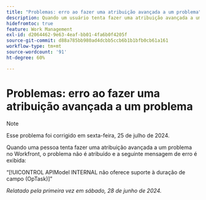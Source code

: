 ```yaml
---
title: "Problemas: erro ao fazer uma atribuição avançada a um problema"
description: Quando um usuário tenta fazer uma atribuição avançada a um problema no Workfront, o problema não é atribuído e o usuário vê uma mensagem de erro.
hidefromtoc: true
feature: Work Management
exl-id: d2064462-9e63-4eaf-bb01-4fa6b0f4205f
source-git-commit: d88a785bb980ad4dcbb5ccb6b1b1bfb0cb61a161
workflow-type: tm+mt
source-wordcount: '91'
ht-degree: 60%

---
```


# Problemas: erro ao fazer uma atribuição avançada a um problema

>[!NOTE]
>
>Esse problema foi corrigido em sexta-feira, 25 de julho de 2024.

Quando uma pessoa tenta fazer uma atribuição avançada a um problema no Workfront, o problema não é atribuído e a seguinte mensagem de erro é exibida:

“[!UICONTROL APIModel INTERNAL não oferece suporte à duração de campo (OpTask)]”

_Relatado pela primeira vez em sábado, 28 de junho de 2024._
